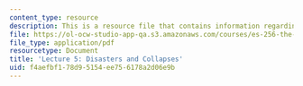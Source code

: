 ```yaml
---
content_type: resource
description: This is a resource file that contains information regarding lecture 5.
file: https://ol-ocw-studio-app-qa.s3.amazonaws.com/courses/es-256-the-coming-years-spring-2008/f4aefbf178d95154ee756178a2d06e9b_MITES_256S08_Lec05.pdf
file_type: application/pdf
resourcetype: Document
title: 'Lecture 5: Disasters and Collapses'
uid: f4aefbf1-78d9-5154-ee75-6178a2d06e9b
---
```

